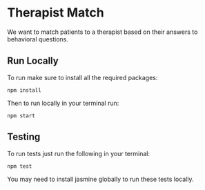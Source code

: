 # Therapist Match

We want to match patients to a therapist based on their answers to behavioral questions.

## Run Locally
To run make sure to install all the required packages:

```
npm install
```

Then to run locally in your terminal run:

```
npm start
```

## Testing

To run tests just run the following in your terminal:

```
npm test
```

You may need to install jasmine globally to run these tests locally.